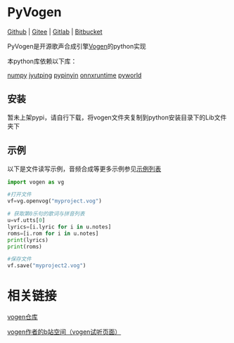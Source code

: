 # PyVogen
[Github](https://github.com/oxygen-dioxide/vogen) | 
[Gitee](https://gitee.com/oxygendioxide/vogen) | 
[Gitlab](https://gitlab.com/oxygen-dioxide/vogen) | 
[Bitbucket](https://bitbucket.org/oxygendioxide/vogen) 

PyVogen是开源歌声合成引擎[Vogen](https://github.com/aqtq314/Vogen.Client)的python实现

本python库依赖以下库：

[numpy](https://numpy.org/) 
[jyutping](https://github.com/imdreamrunner/python-jyutping)
[pypinyin](https://pypinyin.readthedocs.io/zh_CN/master/)
[onnxruntime](https://www.onnxruntime.ai/)
[pyworld](https://github.com/JeremyCCHsu/Python-Wrapper-for-World-Vocoder)

## 安装
暂未上架pypi，请自行下载，将vogen文件夹复制到python安装目录下的Lib文件夹下

## 示例

以下是文件读写示例，音频合成等更多示例参见[示例列表](.\examples)

```py
import vogen as vg

#打开文件
vf=vg.openvog("myproject.vog")

# 获取第0乐句的歌词与拼音列表
u=vf.utts[0]
lyrics=[i.lyric for i in u.notes]
roms=[i.rom for i in u.notes]
print(lyrics)
print(roms)

#保存文件
vf.save("myproject2.vog")
```

# 相关链接
[vogen仓库](https://github.com/aqtq314/Vogen.Client)

[vogen作者的b站空间（vogen试听页面）](https://space.bilibili.com/169955)